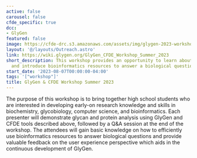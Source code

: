 ```yaml
---
active: false
carousel: false
cfde_specific: true
dcc:
- GlyGen
featured: false
image: https://cfde-drc.s3.amazonaws.com/assets/img/glygen-2023-workshop.png
layout: '@/layouts/Outreach.astro'
link: https://wiki.glygen.org/GlyGen_CFDE_Workshop_Summer_2023
short_description: This workshop provides an opportunity to learn about glycobiology
  and introduce bioinformatics resources to answer a biological questions.
start_date: '2023-08-07T00:00:00-04:00'
tags: '["workshop"]'
title: GlyGen & CFDE Workshop Summer 2023
---
```

The purpose of this workshop is to bring together high school students who are interested in developing early-on research knowledge and skills in biochemistry, glycobiology, computer science, and bioinformatics. Each presenter will demonstrate glycan and protein analysis using GlyGen and CFDE tools described above, followed by a Q&A session at the end of the workshop. The attendees will gain basic knowledge on how to efficiently use bioinformatics resources to answer biological questions and provide valuable feedback on the user experience perspective which aids in the continuous development of GlyGen.